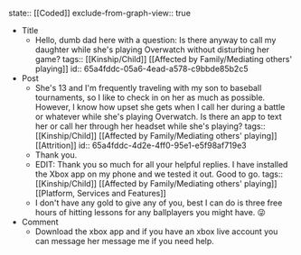state:: [[Coded]]
exclude-from-graph-view:: true

- Title
	- Hello, dumb dad here with a question: Is there anyway to call my daughter while she's playing Overwatch without disturbing her game?
	  tags:: [[Kinship/Child]] [[Affected by Family/Mediating others' playing]]
	  id:: 65a4fddc-05a6-4ead-a578-c9bbde85b2c5
- Post
	- She's 13 and I'm frequently traveling with my son to baseball tournaments, so I like to check in on her as much as possible. However, I know how upset she gets when I call her during a battle or whatever while she's playing Overwatch. Is there an app to text her or call her through her headset while she's playing?
	  tags:: [[Kinship/Child]] [[Affected by Family/Mediating others' playing]] [[Attrition]]
	  id:: 65a4fddc-4d2e-4ff0-95e1-e5f98af719e3
	- Thank you.
	- EDIT: Thank you so much for all your helpful replies. I have installed the Xbox app on my phone and we tested it out. Good to go.
	  tags:: [[Kinship/Child]] [[Affected by Family/Mediating others' playing]] [[Platform, Services and Features]]
	- I don't have any gold to give any of you, best I can do is three free hours of hitting lessons for any ballplayers you might have. 😜
- Comment
	- Download the xbox app and if you have an xbox live account you can message her message me if you need help.